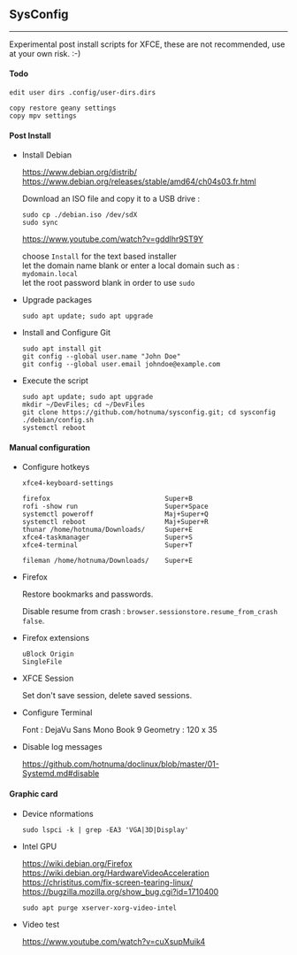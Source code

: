 <link href="style.css" rel="stylesheet"></link>

## SysConfig

---

Experimental post install scripts for XFCE, these are not recommended, use at your own risk. :-)

#### Todo
    
    edit user dirs .config/user-dirs.dirs
    
    copy restore geany settings
    copy mpv settings

#### Post Install

* Install Debian

    https://www.debian.org/distrib/  
    https://www.debian.org/releases/stable/amd64/ch04s03.fr.html  
    
    Download an ISO file and copy it to a USB drive :
    
    ```
    sudo cp ./debian.iso /dev/sdX
    sudo sync
    ```
    
    https://www.youtube.com/watch?v=gddlhr9ST9Y  
    
    choose `Install` for the text based installer  
    let the domain name blank or enter a local domain such as : `mydomain.local`  
    let the root password blank in order to use `sudo`  

* Upgrade packages
    
    `sudo apt update; sudo apt upgrade`
    
* Install and Configure Git
    
    ```
    sudo apt install git
    git config --global user.name "John Doe"
    git config --global user.email johndoe@example.com
    ```

* Execute the script

    ```
    sudo apt update; sudo apt upgrade
    mkdir ~/DevFiles; cd ~/DevFiles
    git clone https://github.com/hotnuma/sysconfig.git; cd sysconfig
    ./debian/config.sh
    systemctl reboot
    ```


#### <a name="disable"></a> Manual configuration

* Configure hotkeys
    
    `xfce4-keyboard-settings`

    ```
    firefox                             Super+B
    rofi -show run                      Super+Space
    systemctl poweroff                  Maj+Super+Q
    systemctl reboot                    Maj+Super+R
    thunar /home/hotnuma/Downloads/     Super+E
    xfce4-taskmanager                   Super+S
    xfce4-terminal                      Super+T
    
    fileman /home/hotnuma/Downloads/    Super+E
    ```

* Firefox
    
    Restore bookmarks and passwords.
    
    Disable resume from crash : `browser.sessionstore.resume_from_crash false`.

* Firefox extensions

    ```
    uBlock Origin
    SingleFile
    ```

* XFCE Session
    
    Set don't save session, delete saved sessions.

* Configure Terminal
    
    Font :      DejaVu Sans Mono Book 9
    Geometry :  120 x 35
    
* Disable log messages

    https://github.com/hotnuma/doclinux/blob/master/01-Systemd.md#disable  


#### Graphic card

* Device nformations
    
    `sudo lspci -k | grep -EA3 'VGA|3D|Display'`

* Intel GPU
    
    https://wiki.debian.org/Firefox  
    https://wiki.debian.org/HardwareVideoAcceleration  
    https://christitus.com/fix-screen-tearing-linux/  
    https://bugzilla.mozilla.org/show_bug.cgi?id=1710400  
    
    `sudo apt purge xserver-xorg-video-intel`

* Video test

    https://www.youtube.com/watch?v=cuXsupMuik4  


<!--
* Hide grub menu

    https://askubuntu.com/questions/18775/  

    `sudo nano /etc/default/grub`
    
    change `GRUB_TIMEOUT=10` to `GRUB_TIMEOUT=0`
    save the file and quit the text editor.
    
    ```
    sudo update-grub
    systemctl reboot
    ```

* Add user to adm group
    
    `sudo usermod -a -G adm <username>`

* at-spi
    
    https://wiki.archlinux.de/title/GNOME#Tipps_und_Tricks  
    
    In `/etc/environment` add `NO_AT_BRIDGE=1`

* Overlay Scrollbars
    
    In `/etc/environment` add `GTK_OVERLAY_SCROLLING=0`

* AppArmor
    
    https://help.ubuntu.com/community/AppArmor  
    
    ```
    sudo systemctl stop apparmor
    sudo systemctl disable apparmor
    ```

* Autostart programs
    
    https://wiki.archlinux.org/title/XDG_Autostart  

    `echo "Hidden=true" > $HOME/.config/autostart/xcompmgr.desktop`

* systemd-oomd
    
    https://askubuntu.com/questions/1404888/  
    
    ```
    systemctl stop systemd-oomd
    systemctl disable systemd-oomd
    ```
-->


